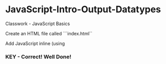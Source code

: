 # JavaScript-Intro-Output-Datatypes
Classwork - JavaScript Basics

Create an HTML file called ```index.html`` 

Add JavaScript inline (using <script> tags) that does the following:

* Defines a string variable called ```name``` and assign it your name

* Defines a numeric variable called ```age``` that contains your age

* Write the code to log ```My name is YOURNAME and I am YOURAGE``` in the developer console

<!DOCTYPE html>
<html lang="en">
<head>
    <meta charset="UTF-8">
    <title>First assignment</title>
</head>
<body>

<script>
var name = "Thomas";

var age = 22;

    console.log("My name is " + name + " and I am " + age);
</script>

</body>
</html>

### KEY - Correct! Well Done!